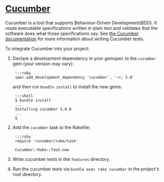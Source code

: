 # [Cucumber](https://github.com/cucumber/cucumber-ruby)

Cucumber is a tool that supports Behaviour-Driven Development(BDD).  It reads
executable specifications written in plain text and validates that the software
does what those specifications say.  See
[the Cucumber documentation](https://docs.cucumber.io) for more
information about writing Cucumber tests.

To integrate Cucumber into your project:

1. Declare a development dependency in your gemspec to the `cucumber` gem (your version
   may vary):

        :::ruby
        spec.add_development_dependency 'cucumber', '~>; 5.0'

    and then run `bundle install` to install the new gems:

        :::shell
        $ bundle install
        ...
        Installing cucumber 5.0.0
        ...
        $

2. Add the `cucumber` task to the Rakefile:

        :::ruby
        require 'cucumber/rake/task'

        Cucumber::Rake::Task.new

3. Write cucumber tests in the `features` directory.

4. Run the cucumber tests via `bundle exec rake cucumber` in the project's root directory.
